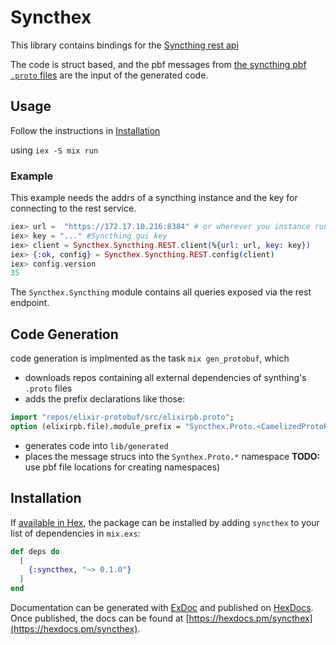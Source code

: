 # Syncthex

This library contains bindings for the [Syncthing rest api](https://docs.syncthing.net/dev/rest.html)

The code is struct based, and the pbf messages from [the syncthing pbf `.proto` files](https://github.com/syncthing/syncthing/tree/main/proto) are the input of the generated code.

## Usage

Follow the instructions in [Installation](#installation)

using `iex -S mix run`

### Example

This example needs the addrs of a syncthing instance and the key for connecting to the rest service.

```elixir
iex> url =  "https://172.17.10.216:8384" # or wherever you instance rund
iex> key = "..." #Syncthing gui key
iex> client = Syncthex.Syncthing.REST.client(%{url: url, key: key})
iex> {:ok, config} = Syncthex.Syncthing.REST.config(client)
iex> config.version
35
```

The `Syncthex.Syncthing` module contains all queries exposed via the rest endpoint.

## Code Generation

code generation is implmented as the task `mix gen_protobuf`, which

- downloads repos containing all external dependencies of synthing's `.proto` files
- adds the prefix declarations like those:

```proto
import "repos/elixir-protobuf/src/elixirpb.proto";
option (elixirpb.file).module_prefix = "Syncthex.Proto.<CamelizedProtoPackage>";
```

- generates code into `lib/generated`
- places the message strucs into the `Synthex.Proto.*` namespace
  **TODO:** use pbf file locations for creating namespaces)

## Installation

If [available in Hex](https://hex.pm/docs/publish), the package can be installed
by adding `syncthex` to your list of dependencies in `mix.exs`:

```elixir
def deps do
  [
    {:syncthex, "~> 0.1.0"}
  ]
end
```

Documentation can be generated with [ExDoc](https://github.com/elixir-lang/ex_doc)
and published on [HexDocs](https://hexdocs.pm). Once published, the docs can
be found at [https://hexdocs.pm/syncthex](https://hexdocs.pm/syncthex).

